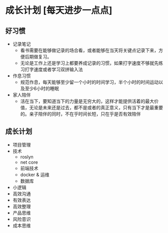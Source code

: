 # 成长计划  [每天进步一点点]

## 好习惯

* 记录笔记
    - 看书需要在能够做记录的场合看，或者能够在当天将关键点记录下来，方便后期做复习。
    - 无论是工作上还是学习上都要养成记录的习惯，如果打字速度不够就先练习打字速度或者学习双拼输入法
* 作息习惯
    - 规范作息，每天能够至少留一个小时的时间学习，半个小时的时间运动以及至少6小时的睡眠
* 家人陪伴
    - 活在当下，要知道当下的力量是无穷大的，这样才能提供活着的最大价值，无论是未来还是过去，都不是或者的真正意义，只有当下才是最重要的。亲子陪伴的同时，不在乎时间长短，只在乎是否有效陪伴

## 成长计划

* 项目管理
* 技术
  * roslyn
  * net core
  * 前端技术
  * docker & 运维
  * 数据库
* 小逻辑
* 高效沟通
* 有效表达
* 高效整理
* 产品思维
* 风险意识
* 成本思维

## 